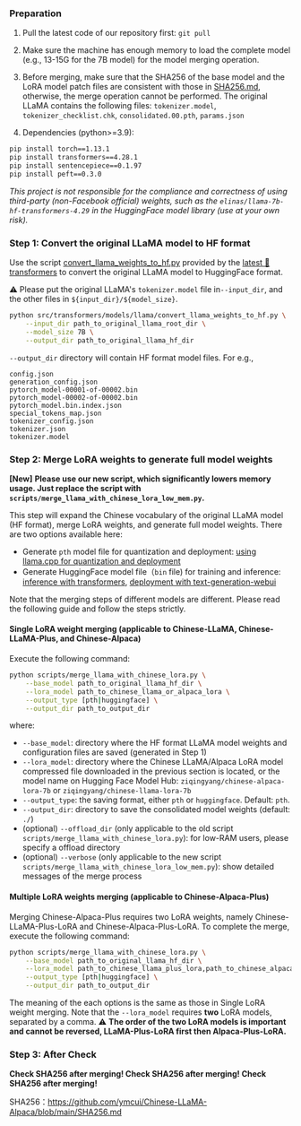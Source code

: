 ### Preparation

1. Pull the latest code of our repository first: `git pull`

2. Make sure the machine has enough memory to load the complete model (e.g., 13-15G for the 7B model) for the model merging operation.

3. Before merging, make sure that the SHA256 of the base model and the LoRA model patch files are consistent with those in [SHA256.md](https://github.com/ymcui/Chinese-LLaMA-Alpaca/blob/main/SHA256.md), otherwise, the merge operation cannot be performed. The original LLaMA contains the following files: `tokenizer.model`, `tokenizer_checklist.chk`, `consolidated.00.pth`, `params.json`

4. Dependencies (python>=3.9):

```bash
pip install torch==1.13.1
pip install transformers==4.28.1
pip install sentencepiece==0.1.97
pip install peft==0.3.0
```

*This project is not responsible for the compliance and correctness of using third-party (non-Facebook official) weights, such as the `elinas/llama-7b-hf-transformers-4.29` in the HuggingFace model library (use at your own risk).*

### Step 1: Convert the original LLaMA model to HF format

Use the script [convert_llama_weights_to_hf.py](https://github.com/huggingface/transformers/blob/main/src/transformers/models/llama/convert_llama_weights_to_hf.py) provided by the [latest 🤗transformers](https://huggingface.co/docs/transformers/installation#install-from-source) to convert the original LLaMA model to HuggingFace format. 

⚠️ Please put the original LLaMA's `tokenizer.model` file in`--input_dir`, and the other files in `${input_dir}/${model_size}`.

```bash
python src/transformers/models/llama/convert_llama_weights_to_hf.py \
    --input_dir path_to_original_llama_root_dir \
    --model_size 7B \
    --output_dir path_to_original_llama_hf_dir
```

`--output_dir` directory will contain HF format model files. For e.g.,

```
config.json
generation_config.json
pytorch_model-00001-of-00002.bin
pytorch_model-00002-of-00002.bin
pytorch_model.bin.index.json
special_tokens_map.json
tokenizer_config.json
tokenizer.json
tokenizer.model
```

### Step 2: Merge LoRA weights to generate full model weights

**[New]** **Please use our new script, which significantly lowers memory usage. Just replace the script with `scripts/merge_llama_with_chinese_lora_low_mem.py`.**

This step will expand the Chinese vocabulary of the original LLaMA model (HF format), merge LoRA weights, and generate full model weights. There are two options available here:

- Generate  `pth` model file for quantization and deployment: [using llama.cpp for quantization and deployment](./llama.cpp-Deployment)
- Generate HuggingFace model file（`bin` file) for training and inference: [inference with transformers](./Inference-with-Transformers), [deployment with text-generation-webui](./text-generation-webui)

Note that the merging steps of different models are different. Please read the following guide and follow the steps strictly.

#### Single LoRA weight merging (applicable to Chinese-LLaMA, Chinese-LLaMA-Plus, and Chinese-Alpaca)

Execute the following command:

```bash
python scripts/merge_llama_with_chinese_lora.py \
    --base_model path_to_original_llama_hf_dir \
    --lora_model path_to_chinese_llama_or_alpaca_lora \
    --output_type [pth|huggingface] \
    --output_dir path_to_output_dir 
```
where:

- `--base_model`: directory where the HF format LLaMA model weights and configuration files are saved (generated in Step 1)
- `--lora_model`: directory where the Chinese LLaMA/Alpaca LoRA model compressed file downloaded in the previous section is located, or the model name on Hugging Face Model Hub: `ziqingyang/chinese-alpaca-lora-7b` or `ziqingyang/chinese-llama-lora-7b`
- `--output_type`: the saving format, either `pth` or `huggingface`. Default: `pth`.
- `--output_dir`: directory to save the consolidated model weights (default: `./`)
- (optional) `--offload_dir` (only applicable to the old script `scripts/merge_llama_with_chinese_lora.py`): for low-RAM users, please specify a offload directory
- (optional) `--verbose` (only applicable to the new script `scripts/merge_llama_with_chinese_lora_low_mem.py`): show detailed messages of the merge process


#### Multiple LoRA weights merging (applicable to Chinese-Alpaca-Plus)

Merging Chinese-Alpaca-Plus requires two LoRA weights, namely Chinese-LLaMA-Plus-LoRA and Chinese-Alpaca-Plus-LoRA. To complete the merge, execute the following command:

```bash
python scripts/merge_llama_with_chinese_lora.py \
    --base_model path_to_original_llama_hf_dir \
    --lora_model path_to_chinese_llama_plus_lora,path_to_chinese_alpaca_plus_lora \
    --output_type [pth|huggingface] \
    --output_dir path_to_output_dir 
```

The meaning of the each options is the same as those in Single LoRA weight merging. Note that the `--lora_model` requires **two** LoRA models, separated by a comma. ⚠️ **The order of the two LoRA models is important and cannot be reversed, LLaMA-Plus-LoRA first then Alpaca-Plus-LoRA.** 

### Step 3: After Check

**Check SHA256 after merging! Check SHA256 after merging! Check SHA256 after merging!**

SHA256：https://github.com/ymcui/Chinese-LLaMA-Alpaca/blob/main/SHA256.md
